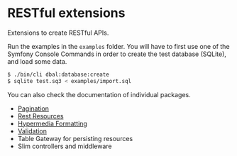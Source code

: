 # RESTful extensions

Extensions to create RESTful APIs.

Run the examples in the `examples` folder. You will have to first use one of the Symfony Console
Commands in order to create the test database (SQLite), and load some data.

```bash
$ ./bin/cli dbal:database:create
$ sqlite test.sq3 < examples/import.sql
```

You can also check the documentation of individual packages.

* [Pagination](https://github.com/ComPHPPuebla/restful-extensions/blob/docs_examples/src/ComPHPPuebla/Paginator/README.md)
* [Rest Resources](https://github.com/ComPHPPuebla/restful-extensions/blob/docs_examples/src/ComPHPPuebla/Rest/README.md)
* [Hypermedia Formatting](https://github.com/ComPHPPuebla/restful-extensions/blob/docs_examples/src/ComPHPPuebla/Hypermedia/README.md)
* [Validation](https://github.com/ComPHPPuebla/restful-extensions/blob/docs_examples/src/ComPHPPuebla/Validator/README.md)
* Table Gateway for persisting resources
* Slim controllers and middleware

